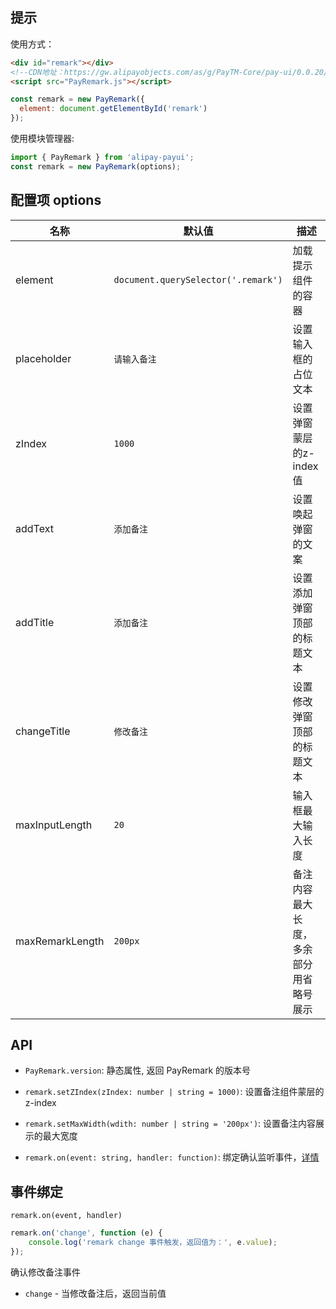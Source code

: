 ## 提示

使用方式：

```html
<div id="remark"></div>
<!--CDN地址：https://gw.alipayobjects.com/as/g/PayTM-Core/pay-ui/0.0.20/PayRemark.js-->
<script src="PayRemark.js"></script>
```

```js
const remark = new PayRemark({
  element: document.getElementById('remark')
});
```

使用模块管理器:

```js
import { PayRemark } from 'alipay-payui';
const remark = new PayRemark(options);
```

## 配置项 options

名称 | 默认值 | 描述
----|-------|----
element | `document.querySelector('.remark')` | 加载提示组件的容器
placeholder | `请输入备注` | 设置输入框的占位文本
zIndex | `1000` | 设置弹窗蒙层的z-index值
addText | `添加备注` | 设置唤起弹窗的文案
addTitle | `添加备注` | 设置添加弹窗顶部的标题文本
changeTitle | `修改备注` | 设置修改弹窗顶部的标题文本
maxInputLength | `20` | 输入框最大输入长度
maxRemarkLength | `200px` | 备注内容最大长度，多余部分用省略号展示

## API

+ `PayRemark.version`: 静态属性, 返回 PayRemark 的版本号

+ `remark.setZIndex(zIndex: number | string = 1000)`: 设置备注组件蒙层的 z-index

+ `remark.setMaxWidth(wdith: number | string = '200px')`: 设置备注内容展示的最大宽度

+ `remark.on(event: string, handler: function)`: 绑定确认监听事件，[详情](#事件绑定)

## 事件绑定

`remark.on(event, handler)`

```js
remark.on('change', function (e) {
    console.log('remark change 事件触发，返回值为：', e.value);
});
```

确认修改备注事件
- `change` - 当修改备注后，返回当前值
